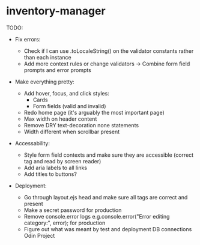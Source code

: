 # inventory-manager

TODO:

- Fix errors:

  - Check if I can use .toLocaleString() on the validator constants rather than each instance
  - Add more context rules or change validators -> Combine form field prompts and error prompts

- Make everything pretty:

  - Add hover, focus, and click styles:
    - Cards
    - Form fields (valid and invalid)
  - Redo home page (it's arguably the most important page)
  - Max width on header content
  - Remove DRY text-decoration none statements
  - Width different when scrollbar present

- Accessability:

  - Style form field contexts and make sure they are accessible (correct tag and read by screen reader)
  - Add aria labels to all links
  - Add titles to buttons?

- Deployment:

  - Go through layout.ejs head and make sure all tags are correct and present
  - Make a secret password for production
  - Remove console.error logs e.g.console.error("Error editing category:", error); for production
  - Figure out what was meant by test and deployment DB connections Odin Project
